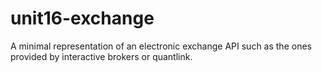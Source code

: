 # unit16-exchange
A minimal representation of an electronic exchange API such as the ones provided by interactive brokers or quantlink.
